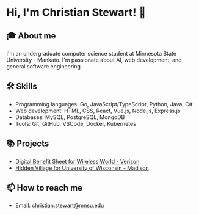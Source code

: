 <!--
**ctstewart/ctstewart** is a ✨ _special_ ✨ repository because its `README.md` (this file) appears on your GitHub profile.

Here are some ideas to get you started:

- 🔭 I’m currently working on ...
- 🌱 I’m currently learning ...
- 👯 I’m looking to collaborate on ...
- 🤔 I’m looking for help with ...
- 💬 Ask me about ...
- 📫 How to reach me: ...
- 😄 Pronouns: ...
- ⚡ Fun fact: ...
-->

# Hi, I'm Christian Stewart! 👋

## 🎓 About me
I'm an undergraduate computer science student at Minnesota State University - Mankato. I'm passionate about AI, web development, and general software engineering.

## 🛠 Skills
- Programming languages: Go, JavaScript/TypeScript, Python, Java, C#
- Web development: HTML, CSS, React, Vue.js, Node.js, Express.js
- Databases: MySQL, PostgreSQL, MongoDB
- Tools: Git, GitHub, VSCode, Docker, Kubernetes

## 📚 Projects
- [Digital Benefit Sheet for Wireless World - Verizon](https://github.com/ctstewart/dbs-client.git)
- [Hidden Village for University of Wisconsin - Madison](https://github.com/ctstewart/hidden_village)

## 📫 How to reach me
- Email: christian.stewart@mnsu.edu
